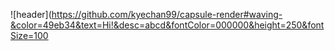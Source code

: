 ![header](https://github.com/kyechan99/capsule-render#waving-&color=49eb34&text=Hi!&desc=abcd&fontColor=000000&height=250&fontSize=100

